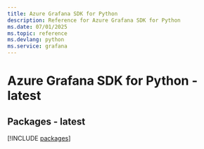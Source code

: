 ```yaml
---
title: Azure Grafana SDK for Python
description: Reference for Azure Grafana SDK for Python
ms.date: 07/01/2025
ms.topic: reference
ms.devlang: python
ms.service: grafana
---
```

# Azure Grafana SDK for Python - latest
## Packages - latest
[!INCLUDE [packages](grafana-index.md)]